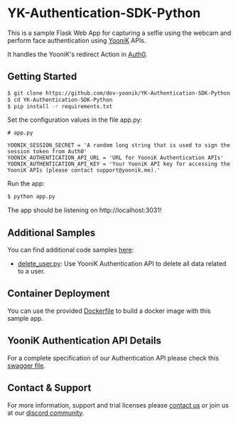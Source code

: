 # YK-Authentication-SDK-Python

This is a sample Flask Web App for capturing a selfie using the webcam and perform face authentication using [YooniK](https://www.yoonik.me) APIs.

It handles the YooniK's redirect Action in [Auth0](https://marketplace.auth0.com/integrations/yoonik-face-authentication).

## Getting Started

```bash
$ git clone https://github.com/dev-yoonik/YK-Authentication-SDK-Python.git
$ cd YK-Authentication-SDK-Python
$ pip install -r requirements.txt
```

Set the configuration values in the file app.py:

```
# app.py

YOONIK_SESSION_SECRET = 'A random long string that is used to sign the session token from Auth0'
YOONIK_AUTHENTICATION_API_URL = 'URL for YooniK Authentication APIs'
YOONIK_AUTHENTICATION_API_KEY = 'Your YooniK API key for accessing the YooniK APIs (please contact support@yoonik.me).'
```

Run the app:

```bash
$ python app.py
```

The app should be listening on http://localhost:3031!

## Additional Samples

You can find additional code samples [here](samples):

-   [delete_user.py](samples/delete_user.py): Use YooniK Authentication API to delete all data related to a user.

## Container Deployment

You can use the provided [Dockerfile](Dockerfile) to build a docker image with this sample app.

## YooniK Authentication API Details

For a complete specification of our Authentication API please check this [swagger file](authentication_api_swagger.json).

## Contact & Support

For more information, support and trial licenses please [contact us](mailto:support@yoonik.me) or join us at our [discord community](https://discord.gg/SqHVQUFNtN).

